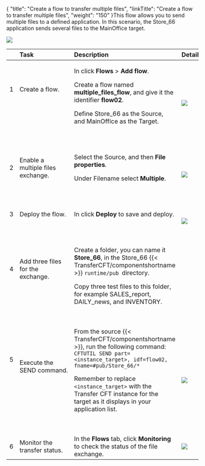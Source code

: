 {
    "title": "Create a flow to transfer multiple files",
    "linkTitle": "Create a flow to transfer multiple files",
    "weight": "150"
}This flow allows you to send multiple files to a defined application. In this scenario, the Store\_66 application sends several files to the MainOffice target.

<img src="/Images/TransferCFT/TransferCFT_Multiple_send_w_CG.png" class="maxWidth" />

<table>
   <thead>
      <tr>
<th style="text-align: center;" class="TableStyle-SynchTaskMap-HeadE-Column1-Header1">          </th>
<th style="text-align: left;" class="TableStyle-SynchTaskMap-HeadE-Column1-Header1">Task         </th>
<th style="text-align: left;" class="TableStyle-SynchTaskMap-HeadE-Column1-Header1">Description         </th>
<th class="TableStyle-SynchTaskMap-HeadD-Column1-Header1">Details         </th>
      </tr>
   </thead>
   <tbody>
      <tr>
         <td><p>1</p>
<p> </p>
<p> </p>         </td>
         <td><p>Create a flow.</p>
<p> </p>
<p><br />
</p>         </td>
         <td><p>In click <strong>Flows</strong> &gt; <strong>Add flow</strong>.</p>
<p>Create a flow named <strong>multiple_files_flow</strong>, and give it the identifier <strong>flow02</strong>.</p>
<p>Define Store_66 as the Source, and MainOffice as the Target.</p>
<p><br />
</p>         </td>
         <td><a href="../intro_cg_task_catalog/t_multiple_filesflow"><img src="/Images/TransferCFT/mapArrow.png" /></a>         </td>
      </tr>
      <tr>
         <td><p>2</p>
<p> </p>         </td>
         <td><p>Enable a multiple files exchange.</p>
<p> </p>         </td>
         <td><p>Select the Source, and then <strong>File properties</strong>.</p>
<p>Under Filename select <strong>Multiple</strong>.</p>
<p> </p>         </td>
         <td><a href="../intro_cg_task_catalog/t_multiple_files"><img src="/Images/TransferCFT/mapArrow.png" /></a>         </td>
      </tr>
      <tr>
         <td><p>3</p>
<p> </p>         </td>
         <td><p>Deploy the flow.</p>
<p> </p>         </td>
         <td><p>In click <strong>Deploy</strong> to save and deploy.</p>
<p> </p>         </td>
         <td><a href="../intro_cg_task_catalog/t_savedeployflow"><img src="/Images/TransferCFT/mapArrow.png" /></a>         </td>
      </tr>
      <tr>
         <td><p>4</p>
<p> </p>
<p> </p>         </td>
         <td><p>Add three files for the exchange.</p>
<p> </p>
<p> </p>         </td>
         <td><p>Create a folder, you can name it <strong>Store_66</strong>, in the Store_66 {{< TransferCFT/componentshortname  >}} <code>runtime/pub </code>directory.</p>
<p>Copy three test files to this folder, for example SALES_report, DAILY_news, and INVENTORY.</p>
<p> </p>         </td>
         <td>          </td>
      </tr>
      <tr>
         <td><p>5</p>
<p> </p>
<p> </p>
<p> </p>         </td>
         <td><p>Execute the SEND command.</p>
<p> </p>
<p> </p>         </td>
         <td>From the source {{< TransferCFT/componentshortname  >}}, run the following command: <code>CFTUTIL SEND part=&lt;instance_target&gt;, idf=flow02, fname=#pub/Store_66/*</code>
<p>Remember to replace <code>&lt;instance_target&gt;</code> with the Transfer CFT instance for the target as it displays in your application list.</p>
<p> </p>         </td>
         <td><a href="../../../c_intro_userinterfaces/about_cftutil"><img src="/Images/TransferCFT/mapArrow.png" /></a>         </td>
      </tr>
      <tr>
         <td>6         </td>
         <td>Monitor the transfer status.         </td>
         <td>In the <strong>Flows</strong> tab, click <strong>Monitoring</strong> to check the status of the file exchange.         </td>
         <td><a href="../intro_cg_task_catalog/c_flow_monitoring"><img src="/Images/TransferCFT/mapArrow.png" /></a>         </td>
      </tr>
   </tbody>
</table>
